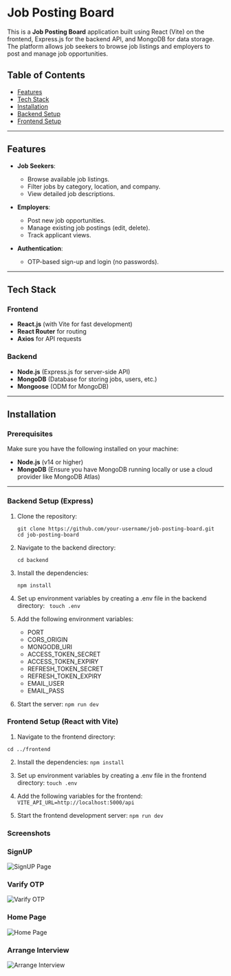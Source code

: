 # Job Posting Board

This is a **Job Posting Board** application built using React (Vite) on the frontend, Express.js for the backend API, and MongoDB for data storage. The platform allows job seekers to browse job listings and employers to post and manage job opportunities.

## Table of Contents

- [Features](#features)
- [Tech Stack](#tech-stack)
- [Installation](#installation)
- [Backend Setup](#backend-setup)
- [Frontend Setup](#frontend-setup)
---

## Features

- **Job Seekers**:
  - Browse available job listings.
  - Filter jobs by category, location, and company.
  - View detailed job descriptions.

- **Employers**:
  - Post new job opportunities.
  - Manage existing job postings (edit, delete).
  - Track applicant views.

- **Authentication**:
  - OTP-based sign-up and login (no passwords).

---

## Tech Stack

### Frontend
- **React.js** (with Vite for fast development)
- **React Router** for routing
- **Axios** for API requests

### Backend
- **Node.js** (Express.js for server-side API)
- **MongoDB** (Database for storing jobs, users, etc.)
- **Mongoose** (ODM for MongoDB)

---

## Installation

### Prerequisites
Make sure you have the following installed on your machine:
- **Node.js** (v14 or higher)
- **MongoDB** (Ensure you have MongoDB running locally or use a cloud provider like MongoDB Atlas)

---

### Backend Setup (Express)

1. Clone the repository:
   ```
   git clone https://github.com/your-username/job-posting-board.git
   cd job-posting-board
   ```
   
2. Navigate to the backend directory:
   ```
   cd backend
   ```
3. Install the dependencies:
   ```
   npm install
   ```

4. Set up environment variables by creating a .env file in the backend directory:
  ``` touch .env```

5. Add the following environment variables:

    - PORT
    - CORS_ORIGIN
    - MONGODB_URI
    - ACCESS_TOKEN_SECRET
    - ACCESS_TOKEN_EXPIRY
    - REFRESH_TOKEN_SECRET
    - REFRESH_TOKEN_EXPIRY
    - EMAIL_USER
    - EMAIL_PASS

6. Start the server:
  `npm run dev`

### Frontend Setup (React with Vite)

1. Navigate to the frontend directory:
  ```
  cd ../frontend
  ```

2. Install the dependencies:
  `npm install`

3. Set up environment variables by creating a .env file in the frontend directory:
  `touch .env`

4. Add the following variables for the frontend:
   `VITE_API_URL=http://localhost:5000/api`

5. Start the frontend development server:
  `npm run dev`

### Screenshots 
### SignUP
![SignUP Page](./Screenshots/s1.JPG)

### Varify OTP
![Varify OTP](./Screenshots/s2.JPG)

### Home Page
![Home Page](./Screenshots/s3.JPG)

### Arrange Interview
![Arrange Interview](./Screenshots/s4.JPG)
